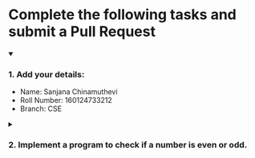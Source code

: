 # Complete the following tasks and submit a Pull Request
<details open>
<summary><h3>1. Add your details: </h3></summary>
<ul>
  <li> Name: Sanjana Chinamuthevi</li>
  <li> Roll Number: 160124733212</li>
  <li> Branch: CSE</li>
</ul>
</details>
<details>
<summary><h3> 2. Implement a program to check if a number is even or odd. </h3></summary>
<ul>
  <li> Create a new file in the repository and add your code. </li>
  <li> Use any programming language of your choice. </li>
</ul>
</details>
